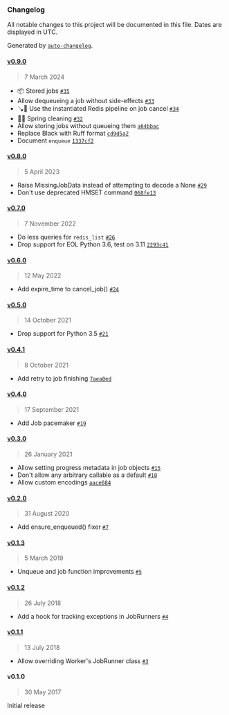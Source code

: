 ### Changelog

All notable changes to this project will be documented in this file. Dates are displayed in UTC.

Generated by [`auto-changelog`](https://github.com/CookPete/auto-changelog).

#### [v0.9.0](https://github.com/valohai/minique/compare/v0.8.0...v0.9.0)

> 7 March 2024

- 📦️ Stored jobs [`#35`](https://github.com/valohai/minique/pull/35)
- Allow dequeueing a job without side-effects [`#33`](https://github.com/valohai/minique/pull/33)
- 🪠🐛 Use the instantiated Redis pipeline on job cancel [`#34`](https://github.com/valohai/minique/pull/34)
- 🌱🧹 Spring cleaning [`#32`](https://github.com/valohai/minique/pull/32)
- Allow storing jobs without queueing them [`a64bbac`](https://github.com/valohai/minique/commit/a64bbac2df735fe699163aaff18ddf66c3e95060)
- Replace Black with Ruff format [`cd9d5a2`](https://github.com/valohai/minique/commit/cd9d5a227024c1443665a50a7d74193b698f22b6)
- Document `enqueue` [`1337cf2`](https://github.com/valohai/minique/commit/1337cf299982ef0b68a22ba728c53f9b00d98cfe)

#### [v0.8.0](https://github.com/valohai/minique/compare/v0.7.0...v0.8.0)

> 5 April 2023

- Raise MissingJobData instead of attempting to decode a None [`#29`](https://github.com/valohai/minique/pull/29)
- Don't use deprecated HMSET command [`068fe13`](https://github.com/valohai/minique/commit/068fe1371f9dc7f3d9e7ffa24c02936289fd69d6)

#### [v0.7.0](https://github.com/valohai/minique/compare/v0.6.0...v0.7.0)

> 7 November 2022

- Do less queries for `redis_list` [`#26`](https://github.com/valohai/minique/pull/26)
- Drop support for EOL Python 3.6, test on 3.11 [`2293c41`](https://github.com/valohai/minique/commit/2293c4197bfc3cdca63f6fe3c75e443db446ab0d)

#### [v0.6.0](https://github.com/valohai/minique/compare/v0.5.0...v0.6.0)

> 12 May 2022

- Add expire_time to cancel_job() [`#24`](https://github.com/valohai/minique/pull/24)

#### [v0.5.0](https://github.com/valohai/minique/compare/v0.4.1...v0.5.0)

> 14 October 2021

- Drop support for Python 3.5 [`#21`](https://github.com/valohai/minique/pull/21)

#### [v0.4.1](https://github.com/valohai/minique/compare/v0.4.0...v0.4.1)

> 8 October 2021

- Add retry to job finishing [`7aea0ed`](https://github.com/valohai/minique/commit/7aea0ed0bd9533638b105296217a88addfd65ae8)

#### [v0.4.0](https://github.com/valohai/minique/compare/v0.3.0...v0.4.0)

> 17 September 2021

- Add Job pacemaker [`#19`](https://github.com/valohai/minique/pull/19)

#### [v0.3.0](https://github.com/valohai/minique/compare/v0.2.0...v0.3.0)

> 26 January 2021

- Allow setting progress metadata in job objects [`#15`](https://github.com/valohai/minique/pull/15)
- Don't allow any arbitrary callable as a default [`#10`](https://github.com/valohai/minique/pull/10)
- Allow custom encodings [`aace684`](https://github.com/valohai/minique/commit/aace684019c0be0bdbc38c04842f5cf8e956f490)

#### [v0.2.0](https://github.com/valohai/minique/compare/v0.1.3...v0.2.0)

> 31 August 2020

- Add ensure_enqueued() fixer [`#7`](https://github.com/valohai/minique/pull/7)

#### [v0.1.3](https://github.com/valohai/minique/compare/v0.1.2...v0.1.3)

> 5 March 2019

- Unqueue and job function improvements [`#5`](https://github.com/valohai/minique/pull/5)

#### [v0.1.2](https://github.com/valohai/minique/compare/v0.1.1...v0.1.2)

> 26 July 2018

- Add a hook for tracking exceptions in JobRunners [`#4`](https://github.com/valohai/minique/pull/4)

#### [v0.1.1](https://github.com/valohai/minique/compare/v0.1.0...v0.1.1)

> 13 July 2018

- Allow overriding Worker's JobRunner class [`#3`](https://github.com/valohai/minique/pull/3)

#### v0.1.0

> 30 May 2017

Initial release
